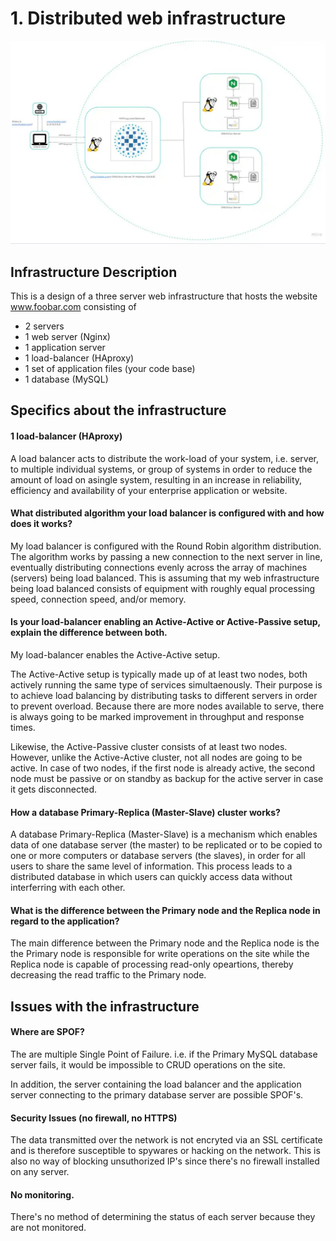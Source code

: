 # 1. Distributed web infrastructure
![A Distributed web infrastructure](https://github.com/joshua-akuna/alx-system_engineering-devops/blob/master/0x09-web_infrastructure_design/1-distributed_web_infrastructure.png)
## Infrastructure Description
This is a design of a three server web infrastructure that hosts the website www.foobar.com consisting of
* 2 servers
* 1 web server (Nginx)
* 1 application server
* 1 load-balancer (HAproxy)
* 1 set of application files (your code base)
* 1 database (MySQL)

## Specifics about the infrastructure

#### 1 load-balancer (HAproxy)
A load balancer acts to distribute the work-load of your system, i.e. server, to multiple individual systems, or group of systems in order to reduce the amount of load on asingle system, resulting in an increase in reliability, efficiency and availability of your enterprise application or website.

#### What distributed algorithm your load balancer is configured with and how does it works?
My load balancer is configured with the Round Robin algorithm distribution. The algorithm works by passing a new connection to the next server in line, eventually distributing connections evenly across the array of machines (servers) being load balanced. This is assuming that my web infrastructure being load balanced consists of equipment with roughly equal processing speed, connection speed, and/or memory.

#### Is your load-balancer enabling an Active-Active or Active-Passive setup, explain the difference between both.
My load-balancer enables the Active-Active setup.

The Active-Active setup is typically made up of at least two nodes, both actively running the same type of services simultaenously. Their purpose is to achieve load balancing by distributing tasks to different servers in order to prevent overload. Because there are more nodes available to serve, there is always going to be marked improvement in throughput and response times.

Likewise, the Active-Passive cluster consists of at least two nodes. However, unlike the Active-Active cluster, not all nodes are going to be active. In case of two nodes, if the first node is already active, the second node must be passive or on standby as backup for the active server in case it gets disconnected.

#### How a database Primary-Replica (Master-Slave) cluster works?
A database Primary-Replica (Master-Slave) is a mechanism which enables data of one database server (the master) to be replicated or to be copied to one or more computers or database servers (the slaves), in order for all users to share the same level of information. This process leads to a distributed database in which users can quickly access data without interferring with each other.

#### What is the difference between the Primary node and the Replica node in regard to the application?
The main difference between the Primary node and the Replica node is the the Primary node is responsible for write operations on the site while the Replica node is capable of processing read-only opeartions, thereby decreasing the read traffic to the Primary node.

## Issues with the infrastructure
#### Where are SPOF?
The are multiple Single Point of Failure. i.e. if the Primary MySQL database server fails, it would be impossible to CRUD operations on the site.

In addition, the server containing the load balancer and the application server connecting to the primary database server are possible SPOF's.

#### Security Issues (no firewall, no HTTPS)
The data transmitted over the network is not encryted via an SSL certificate and is therefore susceptible to spywares or hacking on the network. This is also no way of blocking unsuthorized IP's since there's no firewall installed on any server.

#### No monitoring.
There's no method of determining the status of each server because they are not monitored.

